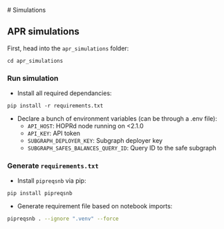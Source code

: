 # Simulations

## APR simulations
First, head into the `apr_simulations` folder:
```
cd apr_simulations
```

### Run simulation
- Install all required dependancies:
```
pip install -r requirements.txt
```

- Declare a bunch of environment variables (can be through a .env file):
  - `API_HOST`: HOPRd node running on <2.1.0
  - `API_KEY`: API token 
  - `SUBGRAPH_DEPLOYER_KEY`: Subgraph deployer key
  - `SUBGRAPH_SAFES_BALANCES_QUERY_ID`: Query ID to the safe subgraph 

### Generate `requirements.txt`
- Install `pipreqsnb` via pip:
```
pip install pipreqsnb
```

- Generate requirement file based on notebook imports:
```bash
pipreqsnb . --ignore ".venv" --force
```